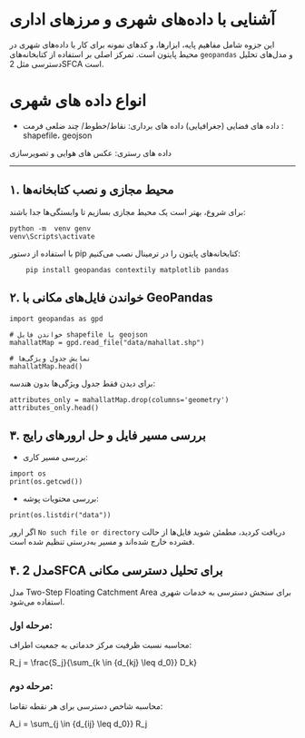 # آشنایی با داده‌های شهری و مرزهای اداری

این جزوه شامل مفاهیم پایه، ابزارها، و کدهای نمونه برای کار با داده‌های شهری در محیط پایتون است. تمرکز اصلی بر استفاده از کتابخانه‌های `geopandas` و مدل‌های تحلیل دسترسی مثل 2SFCA است.

# انواع داده های شهری

+ داده های فضایی (جغرافیایی)
داده های برداری:
نقاط/خطوط/ چند ضلعی
فرمت : shapefile، geojson

داده های رستری:
عکس های هوایی و تصویرسازی

---

## ۱. محیط مجازی و نصب کتابخانه‌ها

برای شروع، بهتر است یک محیط مجازی بسازیم تا وابستگی‌ها جدا باشند:

    python -m  venv genv
    venv\Scripts\activate  

با استفاده از دستور pip کتابخانه‌های پایتون را در ترمینال نصب می‌کنیم:
```
    pip install geopandas contextily matplotlib pandas
```


## ۲. خواندن فایل‌های مکانی با GeoPandas

```
import geopandas as gpd

# خواندن فایل shapefile یا geojson
mahallatMap = gpd.read_file("data/mahallat.shp")

# نمایش جدول ویژگی‌ها
mahallatMap.head()
```

برای دیدن فقط جدول ویژگی‌ها بدون هندسه:
```
attributes_only = mahallatMap.drop(columns='geometry')
attributes_only.head()
```

## ۳. بررسی مسیر فایل و حل ارورهای رایج

+ بررسی مسیر کاری:
```
import os
print(os.getcwd())
```

+ بررسی محتویات پوشه:
```
print(os.listdir("data"))
```

 اگر ارور `No such file or directory` دریافت کردید، مطمئن شوید فایل‌ها از حالت فشرده خارج شده‌اند و مسیر به‌درستی تنظیم شده است.
 
## ۴. مدل 2SFCA برای تحلیل دسترسی مکانی

مدل Two-Step Floating Catchment Area برای سنجش دسترسی به خدمات شهری استفاده می‌شود.

### مرحله اول:

محاسبه نسبت ظرفیت مرکز خدماتی به جمعیت اطراف:

R_j = \frac{S_j}{\sum_{k \in \{d_{kj} \leq d_0\}} D_k}

### مرحله دوم:

محاسبه شاخص دسترسی برای هر نقطه تقاضا:

A_i = \sum_{j \in \{d_{ij} \leq d_0\}} R_j
